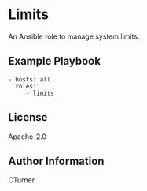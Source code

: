 Limits
=========

An Ansible role to manage system limits.

Example Playbook
----------------

    - hosts: all
      roles:
         - limits

License
-------

Apache-2.0

Author Information
------------------

CTurner
